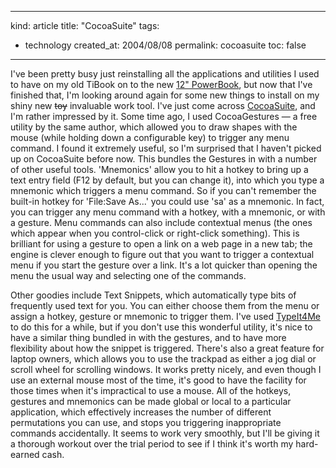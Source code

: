 -----
kind: article
title: "CocoaSuite"
tags:
- technology
created_at: 2004/08/08
permalink: cocoasuite
toc: false
-----

<p>I've been pretty busy just reinstalling all the applications and utilities I used to have on my old TiBook on to the new <a href="http://www.rousette.org.uk/blog/archives/2004/07/24/new-computer/" title="New computer">12" PowerBook</a>, but now that I've finished that, I'm looking around again for some new things to install on my shiny new <del>toy</del> invaluable work tool. I've just come across <a href="http://www.cocoasuite.com/index.html" title="CocoaSuite homepage">CocoaSuite</a>, and I'm rather impressed by it. Some time ago, I used CocoaGestures &mdash; a free utility by the same author, which allowed you to draw shapes with the mouse (while holding down a configurable key) to trigger any menu command. I found it extremely useful, so I'm surprised that I haven't picked up on CocoaSuite before now. This bundles the Gestures in with a number of other useful tools. 'Mnemonics' allow you to hit a hotkey to bring up a text entry field (F12 by default, but you can change it), into which you type a mnemonic which triggers a menu command. So if you can't remember the built-in hotkey for 'File:Save As...' you could use 'sa' as a mnemonic. In fact, you can trigger any menu command with a hotkey, with a mnemonic, or with a gesture. Menu commands can also include contextual menus (the ones which appear when you control-click or right-click something). This is brilliant for using a gesture to open a link on a web page in a new tab; the engine is clever enough to figure out that you want to trigger a contextual menu if you start the gesture over a link. It's a lot quicker than opening the menu the usual way and selecting one of the commands.</p><p>Other goodies include Text Snippets, which automatically type bits of frequently used text for you. You can either choose them from the menu or assign a hotkey, gesture or mnemonic to trigger them. I've used <a href="http://www.typeit4me.com/" title="TypeIt4Me">TypeIt4Me</a> to do this for a while, but if you don't use this wonderful utility, it's nice to have a similar thing bundled in with the gestures, and to have more flexibility about how the snippet is triggered. There's also a great feature for laptop owners, which allows you to use the trackpad as either a jog dial or scroll wheel for scrolling windows. It works pretty nicely, and even though I use an external mouse most of the time, it's good to have the facility for those times when it's impractical to use a mouse. All of the hotkeys, gestures and mnemonics can be made global or local to a particular application, which effectively increases the number of different permutations you can use, and stops you triggering inappropriate commands accidentally. It seems to work very smoothly, but I'll be giving it a thorough workout over the trial period to see if I think it's worth my hard-earned cash.</p>


